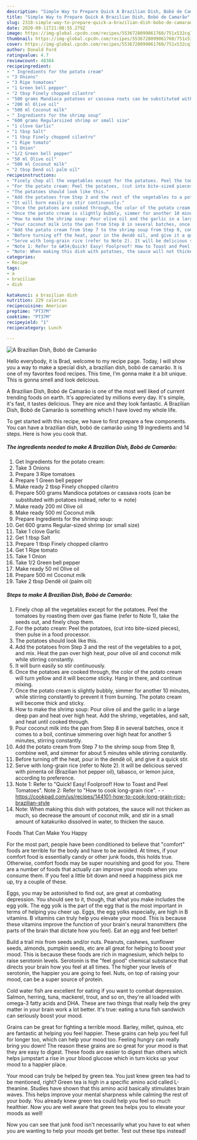 ```yaml
---
description: "Simple Way to Prepare Quick A Brazilian Dish, Bobó de Camarão"
title: "Simple Way to Prepare Quick A Brazilian Dish, Bobó de Camarão"
slug: 2318-simple-way-to-prepare-quick-a-brazilian-dish-bobo-de-camarao
date: 2020-09-11T21:08:55.279Z
image: https://img-global.cpcdn.com/recipes/5536728099061760/751x532cq70/a-brazilian-dish-bobo-de-camarao-recipe-main-photo.jpg
thumbnail: https://img-global.cpcdn.com/recipes/5536728099061760/751x532cq70/a-brazilian-dish-bobo-de-camarao-recipe-main-photo.jpg
cover: https://img-global.cpcdn.com/recipes/5536728099061760/751x532cq70/a-brazilian-dish-bobo-de-camarao-recipe-main-photo.jpg
author: Donald Ford
ratingvalue: 4.7
reviewcount: 48384
recipeingredient:
- " Ingredients for the potato cream"
- "3 Onions"
- "3 Ripe tomatoes"
- "1 Green bell pepper"
- "2 tbsp Finely chopped cilantro"
- "500 grams Mandioca potatoes or cassava roots can be substituted with potatoes instead refer to  note"
- "200 ml Olive oil"
- "500 ml Coconut milk"
- " Ingredients for the shrimp soup"
- "600 grams Regularsized shrimp or small size"
- "1 clove Garlic"
- "1 tbsp Salt"
- "1 tbsp Finely chopped cilantro"
- "1 Ripe tomato"
- "1 Onion"
- "1/2 Green bell pepper"
- "50 ml Olive oil"
- "500 ml Coconut milk"
- "2 tbsp Dend oil palm oil"
recipeinstructions:
- "Finely chop all the vegetables except for the potatoes. Peel the tomatoes by roasting them over gas flame (refer to Note 1), take the seeds out, and finely chop them."
- "For the potato cream: Peel the potatoes, (cut into bite-sized pieces), then pulse in a food processor."
- "The potatoes should look like this."
- "Add the potatoes from Step 3 and the rest of the vegetables to a pot, and mix. Heat the pan over high heat, pour olive oil and coconut milk while stirring constantly."
- "It will burn easily so stir continuously."
- "Once the potatoes are cooked through, the color of the potato cream will turn yellow and it will become sticky. Hang in there, and continue mixing."
- "Once the potato cream is slightly bubbly, simmer for another 10 minutes, while stirring constantly to prevent it from burning. The potato cream will become thick and sticky."
- "How to make the shrimp soup: Pour olive oil and the garlic in a large deep pan and heat over high heat. Add the shrimp, vegetables, and salt, and heat until cooked through."
- "Pour coconut milk into the pan from Step 8 in several batches, once it comes to a boil, continue simmering over high heat for another 5 minutes, stirring constantly."
- "Add the potato cream from Step 7 to the shrimp soup from Step 9, combine well, and simmer for about 5 minutes while stirring constantly."
- "Before turning off the heat, pour in the dendê oil, and give it a quick stir."
- "Serve with long-grain rice (refer to Note 2). It will be delicious served with pimenta oil (Brazilian hot pepper oil), tabasco, or lemon juice, according to preference."
- "Note 1: Refer to &#34;Quick! Easy! Foolproof! How to Toast and Peel Tomatoes&#34;. Note 2: Refer to &#34;How to cook long-grain rice&#34;.  https://cookpad.com/us/recipes/144101-how-to-cook-long-grain-rice-brazilian-style"
- "Note: When making this dish with potatoes, the sauce will not thicken as much, so decrease the amount of coconut milk, and stir in a small amount of katakuriko dissolved in water, to thicken the sauce."
categories:
- Recipe
tags:
- a
- brazilian
- dish

katakunci: a brazilian dish 
nutrition: 229 calories
recipecuisine: American
preptime: "PT37M"
cooktime: "PT37M"
recipeyield: "1"
recipecategory: Lunch

---
```



![A Brazilian Dish, Bobó de Camarão](https://img-global.cpcdn.com/recipes/5536728099061760/751x532cq70/a-brazilian-dish-bobo-de-camarao-recipe-main-photo.jpg)

Hello everybody, it is Brad, welcome to my recipe page. Today, I will show you a way to make a special dish, a brazilian dish, bobó de camarão. It is one of my favorites food recipes. This time, I'm gonna make it a bit unique. This is gonna smell and look delicious.



A Brazilian Dish, Bobó de Camarão is one of the most well liked of current trending foods on earth. It's appreciated by millions every day. It's simple, it's fast, it tastes delicious. They are nice and they look fantastic. A Brazilian Dish, Bobó de Camarão is something which I have loved my whole life.


To get started with this recipe, we have to first prepare a few components. You can have a brazilian dish, bobó de camarão using 19 ingredients and 14 steps. Here is how you cook that.

<!--inarticleads1-->

##### The ingredients needed to make A Brazilian Dish, Bobó de Camarão:

1. Get  Ingredients for the potato cream:
1. Take 3 Onions
1. Prepare 3 Ripe tomatoes
1. Prepare 1 Green bell pepper
1. Make ready 2 tbsp Finely chopped cilantro
1. Prepare 500 grams Mandioca potatoes or cassava roots (can be substituted with potatoes instead, refer to ＊ note)
1. Make ready 200 ml Olive oil
1. Make ready 500 ml Coconut milk
1. Prepare  Ingredients for the shrimp soup:
1. Get 600 grams Regular-sized shrimp (or small size)
1. Take 1 clove Garlic
1. Get 1 tbsp Salt
1. Prepare 1 tbsp Finely chopped cilantro
1. Get 1 Ripe tomato
1. Take 1 Onion
1. Take 1/2 Green bell pepper
1. Make ready 50 ml Olive oil
1. Prepare 500 ml Coconut milk
1. Take 2 tbsp Dendê oil (palm oil)




<!--inarticleads2-->

##### Steps to make A Brazilian Dish, Bobó de Camarão:

1. Finely chop all the vegetables except for the potatoes. Peel the tomatoes by roasting them over gas flame (refer to Note 1), take the seeds out, and finely chop them.
1. For the potato cream: Peel the potatoes, (cut into bite-sized pieces), then pulse in a food processor.
1. The potatoes should look like this.
1. Add the potatoes from Step 3 and the rest of the vegetables to a pot, and mix. Heat the pan over high heat, pour olive oil and coconut milk while stirring constantly.
1. It will burn easily so stir continuously.
1. Once the potatoes are cooked through, the color of the potato cream will turn yellow and it will become sticky. Hang in there, and continue mixing.
1. Once the potato cream is slightly bubbly, simmer for another 10 minutes, while stirring constantly to prevent it from burning. The potato cream will become thick and sticky.
1. How to make the shrimp soup: Pour olive oil and the garlic in a large deep pan and heat over high heat. Add the shrimp, vegetables, and salt, and heat until cooked through.
1. Pour coconut milk into the pan from Step 8 in several batches, once it comes to a boil, continue simmering over high heat for another 5 minutes, stirring constantly.
1. Add the potato cream from Step 7 to the shrimp soup from Step 9, combine well, and simmer for about 5 minutes while stirring constantly.
1. Before turning off the heat, pour in the dendê oil, and give it a quick stir.
1. Serve with long-grain rice (refer to Note 2). It will be delicious served with pimenta oil (Brazilian hot pepper oil), tabasco, or lemon juice, according to preference.
1. Note 1: Refer to &#34;Quick! Easy! Foolproof! How to Toast and Peel Tomatoes&#34;. Note 2: Refer to &#34;How to cook long-grain rice&#34;. -  - https://cookpad.com/us/recipes/144101-how-to-cook-long-grain-rice-brazilian-style
1. Note: When making this dish with potatoes, the sauce will not thicken as much, so decrease the amount of coconut milk, and stir in a small amount of katakuriko dissolved in water, to thicken the sauce.




Foods That Can Make You Happy


For the most part, people have been conditioned to believe that "comfort" foods are terrible for the body and have to be avoided. At times, if your comfort food is essentially candy or other junk foods, this holds true. Otherwise, comfort foods may be super nourishing and good for you. There are a number of foods that actually can improve your moods when you consume them. If you feel a little bit down and need a happiness pick me up, try a couple of these.

Eggs, you may be astonished to find out, are great at combating depression. You should see to it, though, that what you make includes the egg yolk. The egg yolk is the part of the egg that is the most important in terms of helping you cheer up. Eggs, the egg yolks especially, are high in B vitamins. B vitamins can truly help you elevate your mood. This is because these vitamins improve the function of your brain's neural transmitters (the parts of the brain that dictate how you feel). Eat an egg and feel better!

Build a trail mix from seeds and/or nuts. Peanuts, cashews, sunflower seeds, almonds, pumpkin seeds, etc are all great for helping to boost your mood. This is because these foods are rich in magnesium, which helps to raise serotonin levels. Serotonin is the "feel good" chemical substance that directs your brain how you feel at all times. The higher your levels of serotonin, the happier you are going to feel. Nuts, on top of raising your mood, can be a super source of protein.

Cold water fish are excellent for eating if you want to combat depression. Salmon, herring, tuna, mackerel, trout, and so on, they're all loaded with omega-3 fatty acids and DHA. These are two things that really help the grey matter in your brain work a lot better. It's true: eating a tuna fish sandwich can seriously boost your mood. 

Grains can be great for fighting a terrible mood. Barley, millet, quinoa, etc are fantastic at helping you feel happier. These grains can help you feel full for longer too, which can help your mood too. Feeling hungry can really bring you down! The reason these grains are so great for your mood is that they are easy to digest. These foods are easier to digest than others which helps jumpstart a rise in your blood glucose which in turn kicks up your mood to a happier place.

Your mood can truly be helped by green tea. You just knew green tea had to be mentioned, right? Green tea is high in a specific amino acid called L-theanine. Studies have shown that this amino acid basically stimulates brain waves. This helps improve your mental sharpness while calming the rest of your body. You already knew green tea could help you feel so much healthier. Now you are well aware that green tea helps you to elevate your moods as well!

Now you can see that junk food isn't necessarily what you have to eat when you are wanting to help your moods get better. Test out  these tips  instead!


